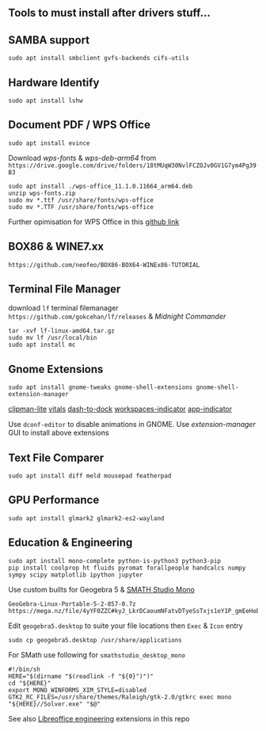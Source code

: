## Tools to must install after drivers stuff...

## SAMBA support
`sudo apt install smbclient gvfs-backends cifs-utils`

## Hardware Identify
```
sudo apt install lshw
```

## Document PDF / WPS Office
`sudo apt install evince`

Download _wps-fonts_ & _wps-deb-arm64_ from `https://drive.google.com/drive/folders/18tMUqW30NvlFCZOJv0GV1G7ym4Pg39B3`
```
sudo apt install ./wps-office_11.1.0.11664_arm64.deb
unzip wps-fonts.zip
sudo mv *.ttf /usr/share/fonts/wps-office
sudo mv *.TTF /usr/share/fonts/wps-office
```
Further opimisation for WPS Office in this [github link](https://github.com/wachin/wps-office-all-mui-win-language)

## BOX86 & WINE7.xx
`https://github.com/neofeo/BOX86-BOX64-WINEx86-TUTORIAL`

## Terminal File Manager
download `lf` terminal filemanager `https://github.com/gokcehan/lf/releases` & _Midnight Commander_
```
tar -xvf lf-linux-amd64.tar.gz
sudo mv lf /usr/local/bin
sudo apt install mc
```
## Gnome Extensions 
```
sudo apt install gnome-tweaks gnome-shell-extensions gnome-shell-extension-manager
```
[clipman-lite](https://github.com/popov895/clipman-lite)
[vitals](https://github.com/corecoding/Vitals)
[dash-to-dock](https://github.com/micheleg/dash-to-dock)
[workspaces-indicator](https://github.com/MichaelAquilina/improved-workspace-indicator)
[app-indicator](https://github.com/ubuntu/gnome-shell-extension-appindicator)

Use `dconf-editor` to disable animations in GNOME. Use _extension-manager_ GUI to install above extensions
## Text File Comparer
```
sudo apt install diff meld mousepad featherpad
```
## GPU Performance
```
sudo apt install glmark2 glmark2-es2-wayland
```
## Education & Engineering
```
sudo apt install mono-complete python-is-python3 python3-pip
pip install coolprop ht fluids pyromat forallpeople handcalcs numpy sympy scipy matplotlib ipython jupyter 
```
Use custom builts for Geogebra 5 & [SMATH Studio Mono](https://smath.com/en-US/view/SMathStudio/download)
```
GeoGebra-Linux-Portable-5-2-857-0.7z
https://mega.nz/file/4yYF0ZZC#kyJ_LkrDCaoumNFatvDTyeSsTxjs1eY1P_gmEeHoEaA
```
Edit `geogebra5.desktop` to suite your file locations then `Exec` & `Icon` entry
```
sudo cp geogebra5.desktop /usr/share/applications
```
For SMath use following for `smathstudio_desktop_mono`
```
#!/bin/sh
HERE="$(dirname "$(readlink -f "${0}")")"
cd "${HERE}"
export MONO_WINFORMS_XIM_STYLE=disabled
GTK2_RC_FILES=/usr/share/themes/Raleigh/gtk-2.0/gtkrc exec mono "${HERE}//Solver.exe" "$@"
```
See also [Libreoffice engineering](https://github.com/defencedog/orangepi3b_v2.1/tree/main/LibreOffice) extensions in this repo
